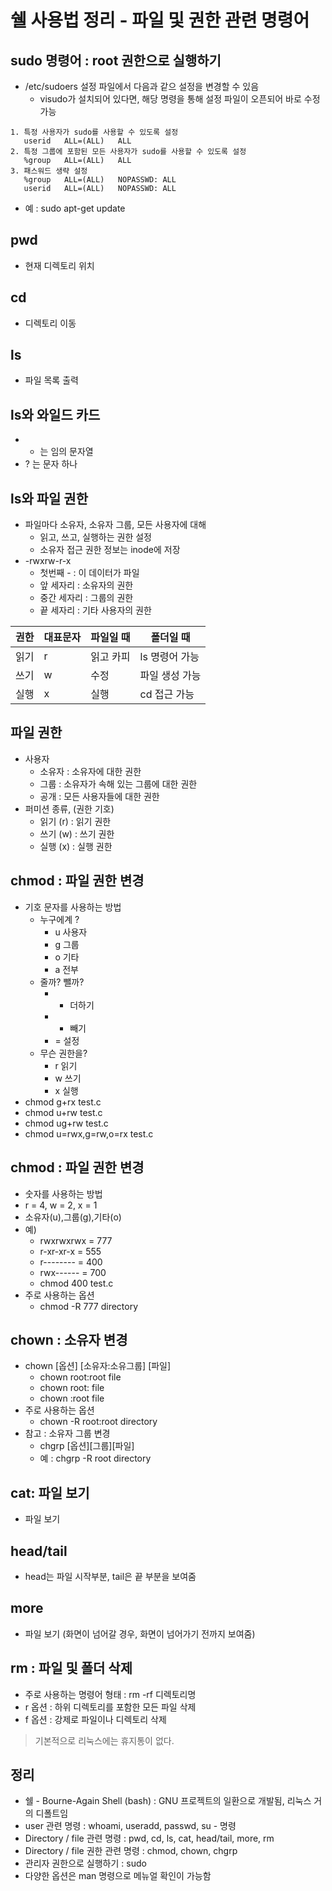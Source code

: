 # 쉘 사용법 정리 - 파일 및 권한 관련 명령어
## sudo 명령어 : root 권한으로 실행하기
- /etc/sudoers 설정 파일에서 다음과 같으 설정을 변경할 수 있음
    - visudo가 설치되어 있다면, 해당 명령을 통해 설정 파일이 오픈되어 바로 수정 가능
```
1. 특정 사용자가 sudo를 사용할 수 있도록 설정
   userid   ALL=(ALL)   ALL
2. 특정 그룹에 포함된 모든 사용자가 sudo를 사용할 수 있도록 설정
   %group   ALL=(ALL)   ALL
3. 패스워드 생략 설정
   %group   ALL=(ALL)   NOPASSWD: ALL
   userid   ALL=(ALL)   NOPASSWD: ALL
```
- 예 : sudo apt-get update

## pwd
- 현재 디렉토리 위치

## cd
- 디렉토리 이동

## ls
- 파일 목록 출력

## ls와 와일드 카드
- * 는 임의 문자열
- ? 는 문자 하나

## ls와 파일 권한
- 파일마다 소유자, 소유자 그룹, 모든 사용자에 대해
    - 읽고, 쓰고, 실행하는 권한 설정
    - 소유자 접근 권한 정보는 inode에 저장
- -rwxrw-r-x
    - 첫번째 - : 이 데이터가 파일
    - 앞 세자리 : 소유자의 권한
    - 중간 세자리 : 그룹의 권한
    - 끝 세자리 : 기타 사용자의 권한

|권한|대표문자|파일일 때|폴더일 때|
|---|---|---|---|
|읽기|r|읽고 카피|ls 명령어 가능|
|쓰기|w|수정|파일 생성 가능|
|실행|x|실행|cd 접근 가능|

## 파일 권한
- 사용자
    - 소유자 : 소유자에 대한 권한
    - 그룹 : 소유자가 속해 있는 그룹에 대한 권한
    - 공개 : 모든 사용자들에 대한 권한
- 퍼미션 종류, (권한 기호)
    - 읽기 (r) : 읽기 권한
    - 쓰기 (w) : 쓰기 권한
    - 실행 (x) : 실행 권한

## chmod : 파일 권한 변경
- 기호 문자를 사용하는 방법
    - 누구에계 ?
        - u 사용자
        - g 그룹
        - o 기타
        - a 전부
    - 줄까? 뺄까?
        - + 더하기
        - - 빼기
        - = 설정
    - 무슨 권한을?
        - r 읽기
        - w 쓰기
        - x 실행
- chmod g+rx test.c
- chmod u+rw test.c
- chmod ug+rw test.c
- chmod u=rwx,g=rw,o=rx test.c

## chmod : 파일 권한 변경
- 숫자를 사용하는 방법
- r = 4, w = 2, x = 1
- 소유자(u),그룹(g),기타(o)
- 예)
    - rwxrwxrwx = 777
    - r-xr-xr-x = 555
    - r-------- = 400
    - rwx------ = 700
    - chmod 400 test.c
- 주로 사용하는 옵션
    - chmod -R 777 directory

## chown : 소유자 변경
- chown [옵션] [소유자:소유그룹] [파일]
    - chown root:root file
    - chown root: file
    - chown :root file
- 주로 사용하는 옵션
    - chown -R root:root directory
- 참고 : 소유자 그룹 변경
    - chgrp [옵션][그룹][파일]
    - 예 : chgrp -R root directory

## cat: 파일 보기
- 파일 보기

## head/tail
- head는 파일 시작부분, tail은 끝 부분을 보여줌

## more
- 파일 보기 (화면이 넘어갈 경우, 화면이 넘어가기 전까지 보여줌)

## rm : 파일 및 폴더 삭제
- 주로 사용하는 명령어 형태 : rm -rf 디렉토리명
- r 옵션 : 하위 디렉토리를 포함한 모든 파일 삭제
- f 옵션 : 강제로 파일이나 디렉토리 삭제
> 기본적으로 리눅스에는 휴지통이 없다.

## 정리
- 쉘 - Bourne-Again Shell (bash) : GNU 프로젝트의 일환으로 개발됨, 리눅스 거의 디폴트임
- user 관련 명령 : whoami, useradd, passwd, su - 명령
- Directory / file 관련 명령 : pwd, cd, ls, cat, head/tail, more, rm
- Directory / file 권한 관련 명령 : chmod, chown, chgrp
- 관리자 권한으로 실행하기 : sudo
- 다양한 옵션은 man 명령으로 메뉴얼 확인이 가능함

